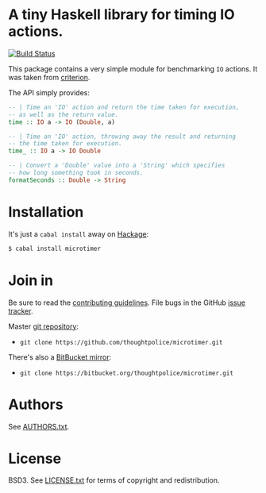 # A tiny Haskell library for timing IO actions.

[![Build Status](https://secure.travis-ci.org/thoughtpolice/microtimer.png?branch=master)](http://travis-ci.org/thoughtpolice/microtimer)

This package contains a very simple module for benchmarking `IO`
actions. It was taken from [criterion][].

The API simply provides:

```haskell
-- | Time an 'IO' action and return the time taken for execution,
-- as well as the return value.
time :: IO a -> IO (Double, a)

-- | Time an 'IO' action, throwing away the result and returning
-- the time taken for execution.
time_ :: IO a -> IO Double

-- | Convert a 'Double' value into a 'String' which specifies
-- how long something took in seconds.
formatSeconds :: Double -> String
```

# Installation

It's just a `cabal install` away on [Hackage][]:

```bash
$ cabal install microtimer
```

# Join in

Be sure to read the [contributing guidelines][contribute]. File bugs
in the GitHub [issue tracker][].

Master [git repository][gh]:

* `git clone https://github.com/thoughtpolice/microtimer.git`

There's also a [BitBucket mirror][bb]:

* `git clone https://bitbucket.org/thoughtpolice/microtimer.git`

# Authors

See [AUTHORS.txt](https://raw.github.com/thoughtpolice/microtimer/master/AUTHORS.txt).

# License

BSD3. See
[LICENSE.txt](https://raw.github.com/thoughtpolice/microtimer/master/LICENSE.txt)
for terms of copyright and redistribution.

[criterion]: http://hackage.haskell.org/package/criterion
[contribute]: https://github.com/thoughtpolice/microtimer/blob/master/CONTRIBUTING.md
[issue tracker]: http://github.com/thoughtpolice/microtimer/issues
[gh]: http://github.com/thoughtpolice/microtimer
[bb]: http://bitbucket.org/thoughtpolice/microtimer
[Hackage]: http://hackage.haskell.org/package/microtimer
